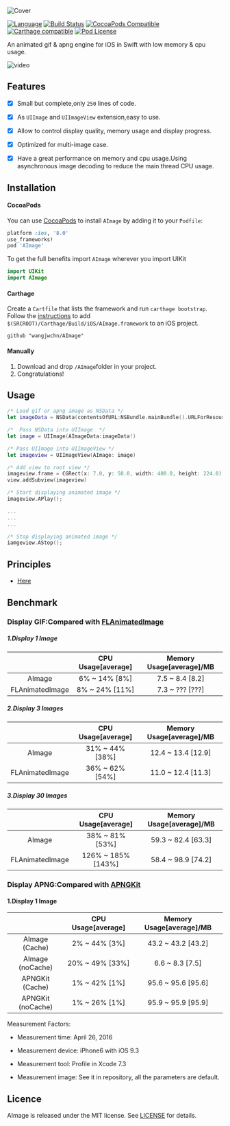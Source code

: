![Cover](https://raw.githubusercontent.com/wangjwchn/BenchmarkImage/master/Cover.png)

[![Language](https://img.shields.io/badge/swift-2.3-orange.svg)](http://swift.org)
[![Build Status](https://travis-ci.org/wangjwchn/AImage.svg?branch=master)](https://travis-ci.org/wangjwchn/AImage)
[![CocoaPods Compatible](https://img.shields.io/cocoapods/v/AImage.svg)](https://img.shields.io/cocoapods/v/AImage.svg)
[![Carthage compatible](https://img.shields.io/badge/Carthage-compatible-4BC51D.svg?style=flat)](https://github.com/Carthage/Carthage)
[![Pod License](https://img.shields.io/badge/license-MIT-blue.svg)](https://raw.githubusercontent.com/wangjwchn/AImage/master/LICENSE)

An animated gif & apng engine for iOS in Swift with low memory & cpu usage.

![video](http://i.imgur.com/XOoq9mP.gif)

## Features

- [x] Small but complete,only `250` lines of code. 
- [x] As `UIImage` and `UIImageView` extension,easy to use.
- [x] Allow to control display quality, memory usage and display progress.
- [x] Optimized for multi-image case.
- [x] Have a great performance on memory and cpu usage.Using asynchronous image decoding to reduce the main thread CPU usage.


## Installation

#### CocoaPods
You can use [CocoaPods](http://cocoapods.org/) to install `AImage` by adding it to your `Podfile`:

```ruby
platform :ios, '8.0'
use_frameworks!
pod 'AImage'
```

To get the full benefits import `AImage` wherever you import UIKit

``` swift
import UIKit
import AImage
```

#### Carthage
Create a `Cartfile` that lists the framework and run `carthage bootstrap`. Follow the [instructions](https://github.com/Carthage/Carthage#if-youre-building-for-ios) to add `$(SRCROOT)/Carthage/Build/iOS/AImage.framework` to an iOS project.

```
github "wangjwchn/AImage"
```
#### Manually
1. Download and drop ```/AImage```folder in your project.  
2. Congratulations!  

## Usage

```swift
/* Load gif or apng image as NSData */
let imageData = NSData(contentsOfURL:NSBundle.mainBundle().URLForResource("test", withExtension: "gif")!)

/*  Pass NSData into UIImage  */
let image = UIImage(AImageData:imageData!)

/* Pass UIImage into UIImageView */
let imageview = UIImageView(AImage: image)

/* Add view to root view */
imageview.frame = CGRect(x: 7.0, y: 50.0, width: 400.0, height: 224.0)
view.addSubview(imageview)

/* Start displaying animated image */
imageview.APlay();

...
...
...

/* Stop displaying animated image */
iamgeview.AStop();

```

## Principles
- [Here](https://wangjwchn.github.io/blog/Display-animated-image-on-iOS-device)

## Benchmark
### Display GIF:Compared with [FLAnimatedImage](https://github.com/Flipboard/FLAnimatedImage)
##### 1.Display 1 Image
|               |CPU Usage[average] |Memory Usage[average]/MB |
|:-------------:|:-----------------:|:-----------------------:|
|AImage|6% ~ 14% [8%]      |7.5 ~ 8.4 [8.2]          |
|FLAnimatedImage|8% ~ 24% [11%]     |7.3 ~ ??? [???]          |

##### 2.Display 3 Images
|               |CPU Usage[average] |Memory Usage[average]/MB |
|:-------------:|:-----------------:|:-----------------------:|
|AImage|31% ~ 44% [38%]    |12.4 ~ 13.4 [12.9]       |
|FLAnimatedImage|36% ~ 62% [54%]    |11.0 ~ 12.4 [11.3]       |

##### 3.Display 30 Images
|               |CPU Usage[average] |Memory Usage[average]/MB |
|:-------------:|:-----------------:|:-----------------------:|
|AImage|38% ~ 81% [53%]    |59.3 ~ 82.4 [63.3]       |
|FLAnimatedImage|126% ~ 185% [143%] |58.4 ~ 98.9 [74.2]       |


### Display APNG:Compared with [APNGKit](https://github.com/onevcat/APNGKit)

#### 1.Display 1 Image
|               				|CPU Usage[average] |Memory Usage[average]/MB |
|:------------------------:|:-----------------:|:-----------------------:|
|AImage (Cache)	|2% ~ 44% [3%]      |43.2 ~ 43.2 [43.2]       |
|AImage (noCache)	|20% ~ 49% [33%]    |6.6 ~ 8.3 [7.5]          |
|APNGKit (Cache)				|1% ~ 42% [1%]      |95.6 ~ 95.6 [95.6]        |
|APNGKit (noCache)			|1% ~ 26% [1%]      |95.9 ~ 95.9 [95.9]        |


Measurement Factors:

 - Measurement time: April 26, 2016

 - Measurement device: iPhone6 with iOS 9.3

 - Measurement tool: Profile in Xcode 7.3

 - Measurement image: See it in repository, all the parameters are default.
 
 
## Licence
AImage is released under the MIT license. See [LICENSE](https://github.com/wangjwchn/JWAnimatedImage/raw/master/LICENSE) for details.
